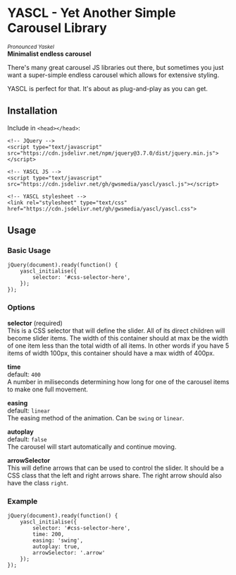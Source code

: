 # YASCL - Yet Another Simple Carousel Library
<sup>_Pronounced Yaskel_</sup>  
**Minimalist endless carousel**

There's many great carousel JS libraries out there, but sometimes you just want a super-simple endless carousel which allows for extensive styling.

YASCL is perfect for that. It's about as plug-and-play as you can get.

## Installation
Include in `<head></head>`:
```
<!-- JQuery -->
<script type="text/javascript" src="https://cdn.jsdelivr.net/npm/jquery@3.7.0/dist/jquery.min.js"></script>

<!-- YASCL JS -->
<script type="text/javascript" src="https://cdn.jsdelivr.net/gh/gwsmedia/yascl/yascl.js"></script>

<!-- YASCL stylesheet -->
<link rel="stylesheet" type="text/css" href="https://cdn.jsdelivr.net/gh/gwsmedia/yascl/yascl.css">
```

## Usage
### Basic Usage
```
jQuery(document).ready(function() {
	yascl_initialise({
		selector: '#css-selector-here',
	});
});
```

### Options
**selector** (required)  
This is a CSS selector that will define the slider. All of its direct children will become slider items.
The width of this container should at max be the width of one item less than the total width of all items.
In other words if you have 5 items of width 100px, this container should have a max width of 400px.

**time**  
default: `400`  
A number in miliseconds determining how long for one of the carousel items to make one full movement.

**easing**  
default: `linear`  
The easing method of the animation. Can be `swing` or `linear`.

**autoplay**  
default: `false`  
The carousel will start automatically and continue moving.

**arrowSelector**  
This will define arrows that can be used to control the slider. It should be a CSS class that the left and
right arrows share. The right arrow should also have the class `right`.

### Example
```
jQuery(document).ready(function() {
	yascl_initialise({
		selector: '#css-selector-here',
		time: 200,
		easing: 'swing',
		autoplay: true,
		arrowSelector: '.arrow'
	});
});
```
